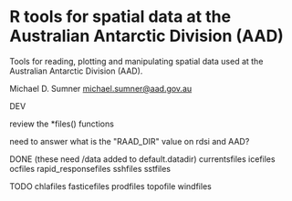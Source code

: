 # R tools for spatial data at the Australian Antarctic Division (AAD)

Tools for reading, plotting and manipulating spatial data used at the Australian Antarctic Division (AAD).

Michael D. Sumner michael.sumner@aad.gov.au



DEV

review the *files() functions

need to answer what is the "RAAD_DIR" value on rdsi and AAD?

DONE (these need /data added to default.datadir)
currentsfiles
icefiles
ocfiles
rapid_responsefiles
sshfiles
sstfiles


TODO
chlafiles
fasticefiles
prodfiles
topofile
windfiles




